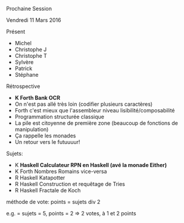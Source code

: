 Prochaine Session

Vendredi 11 Mars 2016

Présent
- Michel
- Christophe J
- Christophe T
- Sylvère
- Patrick
- Stéphane

Rétrospective
- **K Forth Bank OCR**
- On n'est pas allé très loin (codifier plusieurs caractères)
- Forth c'est mieux que l'assembleur niveau lisibilité/composabilité
- Programmation structurée classique
- La pile est citoyenne de première zone (beaucoup de fonctions de manipulation)
- Ça rappelle les monades
- Un retour vers le futuuuur!

Sujets:
- K **Haskell Calculateur RPN en Haskell (avé la monade Either)**
- K Forth   Nombres Romains vice-versa
- R Haskell Katapotter
- R Haskell Construction et requêtage de Tries
- R Haskell Fractale de Koch

méthode de vote:
points = sujets div 2

e.g. = sujets = 5, points = 2 => 2 votes, à 1 et 2 points
